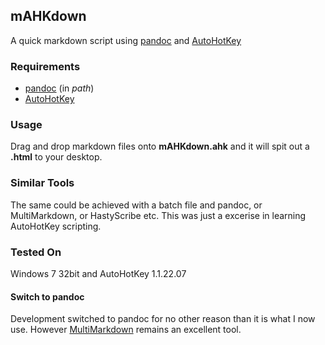 ## mAHKdown

A quick markdown script using [pandoc](http://pandoc.org/) and [AutoHotKey](https://autohotkey.com/download/)

### Requirements
* [pandoc](https://github.com/jgm/pandoc/releases/latest) (in *path*)
* [AutoHotKey](https://autohotkey.com/download/)

### Usage
Drag and drop markdown files onto **mAHKdown.ahk** and it will spit out a **.html** to your desktop.

### Similar Tools
The same could be achieved with a batch file and pandoc, or MultiMarkdown, or HastyScribe etc. This was just a excerise in learning AutoHotKey scripting.

### Tested On
Windows 7 32bit and AutoHotKey 1.1.22.07

#### Switch to pandoc
Development switched to pandoc for no other reason than it is what I now use. However [MultiMarkdown](http://fletcherpenney.net/multimarkdown/) remains an excellent tool.

